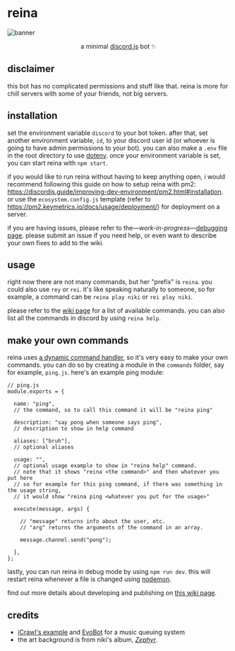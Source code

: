 # reina

![banner](https://kylan.s3-us-west-1.amazonaws.com/projects/reinabanner.png)
<p align="center">
    a minimal <a href="https://www.npmjs.com/package/discord.js">discord.js</a> bot ✨
</p>

## disclaimer
this bot has no complicated permissions and stuff like that. reina is more for chill servers with some of your friends, not big servers.

## installation
set the environment variable `discord` to your bot token. after that, set another environment variable, `id`, to your discord user id (or whoever is going to have admin permissions to your bot). you can also make a `.env` file in the root directory to use [dotenv](https://www.npmjs.com/package/dotenv).
once your environment variable is set, you can start reina with `npm start`.

if you would like to run reina without having to keep anything open, i would recommend following this guide on how to setup reina with pm2: https://discordjs.guide/improving-dev-environment/pm2.html#installation. or use the `ecosystem.config.js` template (refer to https://pm2.keymetrics.io/docs/usage/deployment/) for deployment on a server.

if you are having issues, please refer to the—*work-in-progress*—[debugging page](https://github.com/kyleawayan/reina/wiki/debugging). please submit an issue if you need help, or even want to describe your own fixes to add to the wiki.

## usage
right now there are not many commands, but her "prefix" is `reina`. you could also use `rey` or `rei`. it's like speaking naturally to someone, so for example, a command can be `reina play niki` or `rei play niki`.

please refer to the [wiki page](https://github.com/kyleawayan/reina/wiki/Commands) for a list of available commands. you can also list all the commands in discord by using `reina help`.

## make your own commands
reina uses [a dynamic command handler](https://discordjs.guide/command-handling/#individual-command-files), so it's very easy to make your own commands. you can do so by creating a module in the `commands` folder, say for example, `ping.js`. here's an example ping module:
```
// ping.js
module.exports = {

  name: "ping",
  // the command, so to call this command it will be "reina ping"

  description: "say pong when someone says ping",
  // description to show in help command

  aliases: ["bruh"],
  // optional aliases

  usage: "", 
  // optional usage example to show in "reina help" command.
  // note that it shows "reina <the command>" and then whatever you put here
  // so for example for this ping command, if there was something in the usage string,
  // it would show "reina ping <whatever you put for the usage>"

  execute(message, args) {

    // "message" returns info about the user, etc.
    // "arg" returns the arguments of the command in an array.

    message.channel.send("pong");

  },
};
```

lastly, you can run reina in debug mode by using `npm run dev`. this will restart reina whenever a file is changed using [nodemon](https://www.npmjs.com/package/nodemon).

find out more details about developing and publishing on [this wiki page](https://github.com/kyleawayan/reina/wiki/developing-third-party-commands).

## credits
- [iCrawl's example](https://github.com/iCrawl/discord-music-bot) and [EvoBot](https://github.com/eritislami/evobot/) for a music queuing system
- the art background is from niki's album, [*Zephyr*](https://open.spotify.com/album/4E3FHEEdQkcuEd0D2GKRrX).
